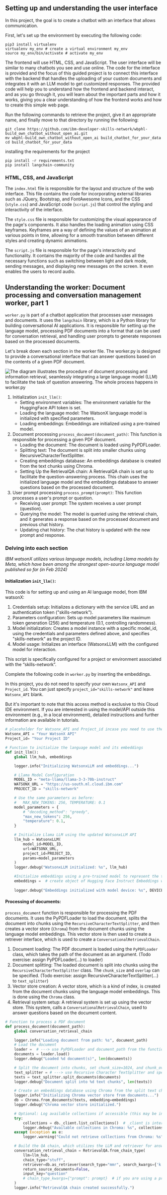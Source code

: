## Setting up and understanding the user interface

In this project, the goal is to create a chatbot with an interface that allows communication.

First, let's set up the environment by executing the following code:
```
pip3 install virtualenv 
virtualenv my_env # create a virtual environment my_env
source my_env/bin/activate # activate my_env
```
The frontend will use HTML, CSS, and JavaScript. The user interface will be similar to many chatbots you see and use online. The code for the interface is provided and the focus of this guided project is to connect this interface with the backend that handles the uploading of your custom documents and integrates it with an LLM model to get customized responses. The provided code will help you to understand how the frontend and backend interact, and as you go through it, you will learn about the important parts and how it works, giving you a clear understanding of how the frontend works and how to create this simple web page.

Run the following commands to retrieve the project, give it an appropriate name, and finally move to that directory by running the following:
```
git clone https://github.com/ibm-developer-skills-network/wbphl-build_own_chatbot_without_open_ai.git
mv wbphl-build_own_chatbot_without_open_ai build_chatbot_for_your_data
cd build_chatbot_for_your_data
```
installing the requirements for the project
```
pip install -r requirements.txt
pip install langchain-community
```

### HTML, CSS, and JavaScript
The `index.html` file is responsible for the layout and structure of the web interface. This file contains the code for incorporating external libraries such as JQuery, Bootstrap, and FontAwesome Icons, and the CSS (`style.css`) and JavaScript code (`script.js`) that control the styling and interactivity of the interface.

The `style.css` file is responsible for customizing the visual appearance of the page's components. It also handles the loading animation using CSS keyframes. Keyframes are a way of defining the values of an animation at various points in time, allowing for a smooth transition between different styles and creating dynamic animations.

The `script.js` file is responsible for the page's interactivity and functionality. It contains the majority of the code and handles all the necessary functions such as switching between light and dark mode, sending messages, and displaying new messages on the screen. It even enables the users to record audio.

## Understanding the worker: Document processing and conversation management worker, part 1
`worker.py` is part of a chatbot application that processes user messages and documents. It uses the `langchain` library, which is a Python library for building conversational AI applications. It is responsible for setting up the language model, processing PDF documents into a format that can be used for conversation retrieval, and handling user prompts to generate responses based on the processed documents. 

Let's break down each section in the worker file.
The worker.py is designed to provide a conversational interface that can answer questions based on the contents of a given PDF document.

![The diagram illustrates the procedure of document processing and information retrieval, seamlessly integrating a large language model (LLM) to facilitate the task of question answering. The whole process happens in worker.py](document-processing.jpg)

1. Initialization `init_llm()`:
    - Setting environment variables: The environment variable for the HuggingFace API token is set.
    - Loading the language model: The WatsonX language model is initialized with specified parameters.
    - Loading embeddings: Embeddings are initialized using a pre-trained model.
2. Document processing `process_document(document_path)`:
This function is responsible for processing a given PDF document.
    - Loading the document: The document is loaded using PyPDFLoader.
    - Splitting text: The document is split into smaller chunks using RecursiveCharacterTextSplitter.
    - Creating embeddings database: An embeddings database is created from the text chunks using Chroma.
    - Setting Up the RetrievalQA chain: A RetrievalQA chain is set up to facilitate the question-answering process. This chain uses the initialized language model and the embeddings database to answer questions based on the processed document.
3. User prompt processing `process_prompt(prompt)`:
This function processes a user's prompt or question.
    - Receiving user prompt: The system receives a user prompt (question).
    - Querying the model: The model is queried using the retrieval chain, and it generates a response based on the processed document and previous chat history.
    - Updating chat history: The chat history is updated with the new prompt and response.

### Delving into each section
_IBM watsonX utilizes various language models, including Llama models by Meta, which have been among the strongest open-source language model published so far (in Feb 2024)_

#### Initialization `init_llm()`:
This code is for setting up and using an AI language model, from IBM watsonX:
1. Credentials setup: Initializes a dictionary with the service URL and an authentication token ("skills-network").
2. Parameters configuration: Sets up model parameters like maximum token generation (256) and temperature (0.1, controlling randomness).
3. Model initialization: Creates a model instance with a specific model_id, using the credentials and parameters defined above, and specifies "skills-network" as the project ID.
4. Model usage: Initializes an interface (WatsonxLLM) with the configured model for interaction.

This script is specifically configured for a project or environment associated with the “skills-network”.

Complete the following code in `worker.py` by inserting the embeddings.

In this project, you do not need to specify your own `Watsonx_API` and `Project_id`. You can just specify `project_id="skills-network"` and leave `Watsonx_API` blank.

But it's important to note that this access method is exclusive to this Cloud IDE environment. If you are interested in using the model/API outside this environment (e.g., in a local environment), detailed instructions and further information are available in tutorials.

```Python
# placeholder for Watsonx_API and Project_id incase you need to use the code outside this environment
Watsonx_API = "Your WatsonX API"
Project_id= "Your Project ID"

# Function to initialize the language model and its embeddings
def init_llm():
    global llm_hub, embeddings

    logger.info("Initializing WatsonxLLM and embeddings...")

    # Llama Model Configuration
    MODEL_ID = "meta-llama/llama-3-3-70b-instruct"
    WATSONX_URL = "https://us-south.ml.cloud.ibm.com"
    PROJECT_ID = "skills-network"

    # Use the same parameters as before:
    #   MAX_NEW_TOKENS: 256, TEMPERATURE: 0.1
    model_parameters = {
        # "decoding_method": "greedy",
        "max_new_tokens": 256,
        "temperature": 0.1,
    }

    # Initialize Llama LLM using the updated WatsonxLLM API
    llm_hub = WatsonxLLM(
        model_id=MODEL_ID,
        url=WATSONX_URL,
        project_id=PROJECT_ID,
        params=model_parameters
    )
    logger.debug("WatsonxLLM initialized: %s", llm_hub)

    #Initialize embeddings using a pre-trained model to represent the text data.
    embeddings =  # create object of Hugging Face Instruct Embeddings with (model_name,  model_kwargs={"device": DEVICE} )
    
    logger.debug("Embeddings initialized with model device: %s", DEVICE)
```

#### Processing of documents:
`process_document` function is responsible for processing the PDF documents. It uses the PyPDFLoader to load the document, splits the document into chunks using the `RecursiveCharacterTextSplitter`, and then creates a vector store (`Chroma`) from the document chunks using the language model embeddings. This vector store is then used to create a retriever interface, which is used to create a `ConversationalRetrievalChain`.
1. Document loading: The PDF document is loaded using the `PyPDFLoader` class, which takes the path of the document as an argument. (Todo exercise: assign PyPDFLoader(…) to loader)
2. Document splitting: The loaded document is split into chunks using the `RecursiveCharacterTextSplitter` class. The `chunk_size` and `overlap` can be specified. (Todo exercise: assign RecursiveCharacterTextSplitter(…) to `text_splitter`)
3. Vector store creation: A vector store, which is a kind of index, is created from the document chunks using the language model embeddings. This is done using the `Chroma` class.
4. Retrieval system setup: A retrieval system is set up using the vector store. This system, calls a `ConversationalRetrievalChain`, used to answer questions based on the document content.

```Python
# Function to process a PDF document
def process_document(document_path):
    global conversation_retrieval_chain

    logger.info("Loading document from path: %s", document_path)
    # Load the document
    loader =  # ---> use PyPDFLoader and document_path from the function input parameter <---
    documents = loader.load()
    logger.debug("Loaded %d document(s)", len(documents))

    # Split the document into chunks, set chunk_size=1024, and chunk_overlap=64. assign it to variable text_splitter
    text_splitter = # ---> use Recursive Character TextSplitter and specify the input parameters <---
    texts = text_splitter.split_documents(documents)
    logger.debug("Document split into %d text chunks", len(texts))

    # Create an embeddings database using Chroma from the split text chunks.
    logger.info("Initializing Chroma vector store from documents...")
    db = Chroma.from_documents(texts, embedding=embeddings)
    logger.debug("Chroma vector store initialized.")

    # Optional: Log available collections if accessible (this may be internal API)
    try:
        collections = db._client.list_collections()  # _client is internal; adjust if needed
        logger.debug("Available collections in Chroma: %s", collections)
    except Exception as e:
        logger.warning("Could not retrieve collections from Chroma: %s", e)

    # Build the QA chain, which utilizes the LLM and retriever for answering questions. 
    conversation_retrieval_chain = RetrievalQA.from_chain_type(
        llm=llm_hub,
        chain_type="stuff",
        retriever=db.as_retriever(search_type="mmr", search_kwargs={'k': 6, 'lambda_mult': 0.25}),
        return_source_documents=False,
        input_key="question"
        # chain_type_kwargs={"prompt": prompt}  # if you are using a prompt template, uncomment this part
    )
    logger.info("RetrievalQA chain created successfully.")
```




